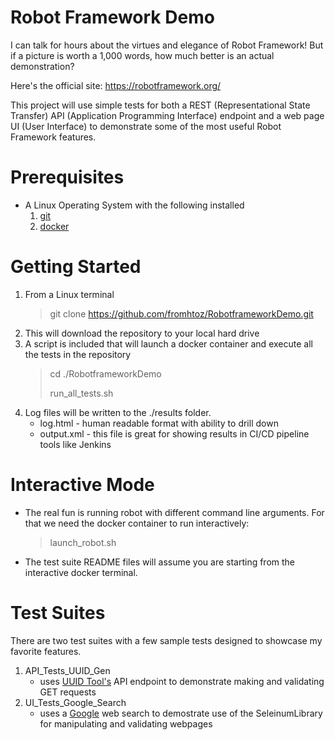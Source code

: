 Robot Framework Demo
============
I can talk for hours about the virtues and elegance of Robot Framework! But if a picture is worth a 1,000 words, how much better is an actual demonstration?

Here's the official site: https://robotframework.org/

This project will use simple tests for both a REST (Representational State Transfer) API (Application Programming Interface) endpoint and a web page UI (User Interface) to demonstrate some of the most useful Robot Framework features.  

# Prerequisites
* A Linux Operating System with the following installed
    1. [git](https://git-scm.com/download/linux)
    2. [docker](https://docs.docker.com/get-docker/)
# Getting Started
1. From a Linux terminal
    > git clone https://github.com/fromhtoz/RobotframeworkDemo.git
2. This will download the repository to your local hard drive
3. A script is included that will launch a docker container and execute all the tests in the repository
    > cd ./RobotframeworkDemo
    > 
    > run_all_tests.sh
 4. Log files will be written to the ./results folder.  
     * log.html - human readable format with ability to drill down 
     * output.xml - this file is great for showing results in CI/CD pipeline tools like Jenkins
 # Interactive Mode
 * The real fun is running robot with different command line arguments.  For that we need the docker container to run interactively:
    > launch_robot.sh
 * The test suite README files will assume you are starting from the interactive docker terminal.
# Test Suites
There are two test suites with a few sample tests designed to showcase my favorite features.
1. API_Tests_UUID_Gen
    * uses [UUID Tool's](https://www.uuidtools.com/docs) API endpoint to demonstrate making and validating GET requests
2. UI_Tests_Google_Search
    * uses a [Google](google.com) web search to demostrate use of the SeleinumLibrary for manipulating and validating webpages
